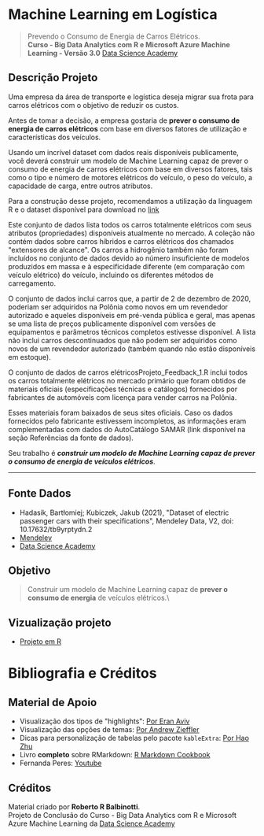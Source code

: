 
# Machine Learning em Logística

> Prevendo o Consumo de Energia de Carros Elétricos.  
> **Curso - Big Data Analytics com R e Microsoft Azure Machine Learning - Versão 3.0**
> [Data Science Academy](https://www.datascienceacademy.com.br/)

## Descrição Projeto

Uma empresa da área de transporte e logística deseja migrar sua frota para carros elétricos com o objetivo de reduzir os custos.

Antes de tomar a decisão, a empresa gostaria de **prever o consumo de energia de carros elétricos** com base em diversos fatores de utilização e características dos veículos.

Usando um incrível dataset com dados reais disponíveis publicamente, você deverá construir um modelo de Machine Learning capaz de prever o consumo de energia de carros elétricos com base em diversos fatores, tais como o tipo e número de motores elétricos do veículo, o peso do veículo, a capacidade de carga, entre outros atributos.

Para a construção desse projeto, recomendamos a utilização da linguagem R e o dataset disponível para download no [link](https://data.mendeley.com/datasets/tb9yrptydn/2)

Este conjunto de dados lista todos os carros totalmente elétricos com seus atributos (propriedades) disponíveis atualmente no mercado. A coleção não contém dados sobre carros híbridos e carros elétricos dos chamados "extensores de alcance". Os carros a hidrogênio também não foram incluídos no conjunto de dados devido ao número insuficiente de modelos produzidos em massa e à especificidade diferente (em comparação com veículo elétrico) do veículo, incluindo os diferentes métodos de carregamento.

O conjunto de dados inclui carros que, a partir de 2 de dezembro de 2020, poderiam ser adquiridos na Polônia como novos em um revendedor autorizado e aqueles disponíveis em pré-venda pública e geral, mas apenas se uma lista de preços publicamente disponível com versões de equipamentos e parâmetros técnicos completos estivesse disponível. A lista não inclui carros descontinuados que não podem ser adquiridos como novos de um revendedor autorizado (também quando não estão disponíveis em estoque).

O conjunto de dados de carros elétricosProjeto_Feedback_1.R inclui todos os carros totalmente elétricos no mercado primário que foram obtidos de materiais oficiais (especificações técnicas e catálogos) fornecidos por fabricantes de automóveis com licença para vender carros na Polônia.

Esses materiais foram baixados de seus sites oficiais. Caso os dados fornecidos pelo fabricante estivessem incompletos, as informações eram complementadas com dados do AutoCatálogo SAMAR (link disponível na seção Referências da fonte de dados).

Seu trabalho é ***construir um modelo de Machine Learning capaz de prever o consumo de energia de veículos elétricos***.

------------------------------------------------------------------------

## Fonte Dados

-   Hadasik, Bartłomiej; Kubiczek, Jakub (2021), "Dataset of electric passenger cars with their specifications", Mendeley Data, V2, doi: 10.17632/tb9yrptydn.2
-   [Mendeley](https://data.mendeley.com/datasets/tb9yrptydn/2)
-   [Data Science Academy](https://www.datascienceacademy.com.br)

## Objetivo
> Construir um modelo de Machine Learning capaz de **prever o consumo de energia** de veículos elétricos.\

## Vizualização projeto
- [Projeto em R](Projeto_Feedback_1.R)

# Bibliografia e Créditos

## Material de Apoio

-   Visualização dos tipos de "highlights": [Por Eran Aviv](https://eranraviv.com/syntax-highlighting-style-in-rmarkdown/)
-   Visualização das opções de temas: [Por Andrew Zieffler](https://www.datadreaming.org/post/r-markdown-theme-gallery/)
-   Dicas para personalização de tabelas pelo pacote `kableExtra`: [Por Hao Zhu](https://cran.r-project.org/web/packages/kableExtra/vignettes/awesome_table_in_html.html#html_only_features)
-   Livro **completo** sobre RMarkdown: [R Markdown Cookbook](https://bookdown.org/yihui/rmarkdown-cookbook/)
-   Fernanda Peres: [Youtube](https://youtube.com/c/FernandaPeres)

## Créditos

Material criado por **Roberto R Balbinotti**.  
Projeto de Conclusão do Curso - Big Data Analytics com R e Microsoft Azure Machine Learning da [Data Science Academy](https://www.datascienceacademy.com.br/)
